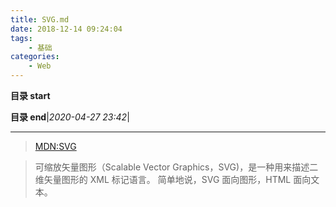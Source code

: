 ```yaml
---
title: SVG.md
date: 2018-12-14 09:24:04
tags: 
    - 基础
categories: 
    - Web
---
```


**目录 start**


**目录 end**|_2020-04-27 23:42_|
****************************************
> [MDN:SVG ](https://developer.mozilla.org/zh-CN/docs/Web/SVG)

> 可缩放矢量图形（Scalable Vector Graphics，SVG)，是一种用来描述二维矢量图形的 XML 标记语言。 简单地说，SVG 面向图形，HTML 面向文本。
